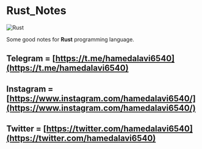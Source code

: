 # Rust_Notes

![Rust](https://doc.rust-lang.org/book/img/ferris/does_not_compile.svg)

Some good notes for **Rust** programming language.

## Telegram = [https://t.me/hamedalavi6540](https://t.me/hamedalavi6540)

## Instagram = [https://www.instagram.com/hamedalavi6540/](https://www.instagram.com/hamedalavi6540/)

## Twitter = [https://twitter.com/hamedalavi6540](https://twitter.com/hamedalavi6540)
